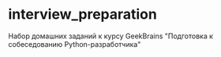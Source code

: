 # interview_preparation
Набор домашних заданий к курсу GeekBrains "Подготовка к собеседованию Python-разработчика"
